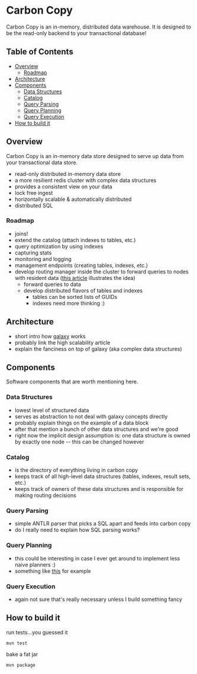 Carbon Copy
===========

Carbon Copy is an in-memory, distributed data warehouse. It is designed to be the read-only backend to your transactional database!

## Table of Contents
- [Overview](#overview)
  - [Roadmap](#roadmap)
- [Architecture](#architecture)
- [Components](#components)
  - [Data Structures](#data-structures)
  - [Catalog](#catalog)
  - [Query Parsing](#query-parsing)
  - [Query Planning](#query-planning)
  - [Query Execution](#query-execution)
- [How to build it](#how-to-build-it)

## Overview

Carbon Copy is an in-memory data store designed to serve up data from your transactional data store.

* read-only distributed in-memory data store
* a more resilient redis cluster with complex data structures
* provides a consistent view on your data
* lock free ingest
* horizontally scalable & automatically distributed
* distributed SQL

### Roadmap

* joins!
* extend the catalog (attach indexes to tables, etc.)
* query optimization by using indexes
* capturing stats
* monitoring and logging
* management endpoints (creating tables, indexes, etc.)
* develop routing manager inside the cluster to forward queries to nodes with resident data ([this article](http://highscalability.com/blog/2012/8/20/the-performance-of-distributed-data-structures-running-on-a.html) illustrates the idea)
  * forward queries to data
  * develop distributed flavors of tables and indexes
    * tables can be sorted lists of GUIDs
    * indexes need more thinking :)


## Architecture

* short intro how [galaxy](https://github.com/puniverse/galaxy) works
* probably link the high scalability article
* explain the fanciness on top of galaxy (aka complex data structures)

## Components

Software components that are worth mentioning here.

### Data Structures

* lowest level of structured data
* serves as abstraction to not deal with galaxy concepts directly
* probably explain things on the example of a data block
* after that mention a bunch of other data structures and we're good
* right now the implicit design assumption is: one data structure is owned by exactly one node -- this can be changed however

### Catalog

* is the directory of everything living in carbon copy
* keeps track of all high-level data structures (tables, indexes, result sets, etc.)
* keeps track of owners of these data structures and is responsible for making routing decisions

### Query Parsing

* simple ANTLR parser that picks a SQL apart and feeds into carbon copy
* do I really need to explain how SQL parsing works?

### Query Planning

* this could be interesting in case I ever get around to implement less naive planners :)
* something like [this](http://cidrdb.org/cidr2017/papers/p9-leis-cidr17.pdf) for example

### Query Execution

* again not sure that's really necessary unless I build something fancy

## How to build it

run tests...you guessed it

`mvn test`

bake a fat jar

`mvn package`
